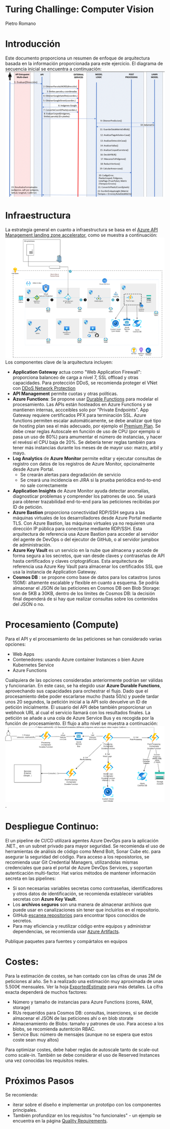 
# Turing Challinge: Computer Vision
Pietro Romano

# Introducción
Este documento proporciona un resumen de enfoque de arquitectura basada en la información proporcionada para este ejercicio.
El diagrama de secuencia inicial se encuentra a continuación:
![secuencia](./docs/imgs/sequence.gif "secuencia")


# Infraestructura
La estrategia general en cuanto a infraestructura se basa en el [Azure API Management landing zone accelerator](https://learn.microsoft.com/en-us/azure/architecture/example-scenario/integration/app-gateway-internal-api-management-function), como se muestra a continuación:
![Seguridad](./docs/imgs/turing-challenge-lz-landing-zone.drawio.png "Seguridad")
Los componentes clave de la arquitectura incluyen:
- **Application Gateway** actua como "Web Application Firewall": proporciona balanceo de carga a nivel 7, SSL offload y otras capacidades. Para protección DDoS, se recomienda proteger el VNet con [DDoS Network Protection](https://learn.microsoft.com/en-us/azure/application-gateway/tutorial-protect-application-gateway-ddos)
- **API Management** permite cuotas y otras políticas. 
- **Azure Functions**: Se propone usar [Durable Functions](https://learn.microsoft.com/en-us/azure/azure-functions/durable/durable-functions-overview?) para modelar el procesamiento. Las APIs están hosteados en Azure Functions y se mantienen internas, accceibles solo por "Private Endpoints". App Gateway requiere certificados PFX para terminación SSL. Azure functions permiten escalar automáticamente, se debe analizar qué tipo de hosting plan sea el más adecuado, por ejemplo el [Premium Plan](https://learn.microsoft.com/en-us/azure/azure-functions/functions-premium-plan). Se debe crear reglas Autoscale en función de uso de CPU (por ejemplo si pasa un uso de 80%) para amumentar el número de instancias, y hacer el revéssi el CPU baja de 20%. Se debería tener reglas también para tener más instancias durante los meses de de mayor uso: marzo, arbil y mayo. 
- **Log Analytics** de **Azure Monitor** permite editar y ejecutar consultas de registro con datos de los registros de Azure Monitor, opcionalmente desde Azure Portal.
  - Se crearán alertas para degradación de servicio
  - Se creará una incidencia en JIRA si la prueba periódica end-to-end no sale correctamente
- **Application Insights** de Azure Monitor ayuda detectar anomalías, diagnosticar problemas y comprender los patrones de uso. Se usará para obtener trazabilidad end-to-end para las peticiones recibidas por ID de petición.
- **Azure Bastion** proporciona conectividad RDP/SSH segura a las máquinas virtuales de los desarrolladores desde Azure Portal mediante TLS. Con Azure Bastion, las máquinas virtuales ya no requieren una dirección IP pública para conectarse mediante RDP/SSH. Esta arquitectura de referencia usa Azure Bastion para acceder al servidor del agente de DevOps o del ejecutor de GitHub, o al servidor jumpbox de administración.
- **Azure Key Vault** es un servicio en la nube que almacena y accede de forma segura a los secretos, que van desde claves y contraseñas de API hasta certificados y claves criptográficas. Esta arquitectura de referencia usa Azure Key Vault para almacenar los certificados SSL que usa la instancia de Application Gateway.
- **Cosmos DB** : se propone como base de datos para los catastros (unos 150M): altamente escalable y flexible en cuanto a esquema. Se podría almacenar el JSON de las peticiones en Cosmos DB oen Blob Storage: son de 5KB a 30KB, dentro de los límites de Cosmos DB: la decisión final dependerá de si hay que realizar consultas sobre los contenidos del JSON o no.


# Procesamiento (Compute)
Para el API y el procesamiento de las peticiones se han considerado varias opciones:
- Web Apps
- Contenedores: usando Azure container Instances o bien Azure Kubernetes Service
- Azure Functions
  
Cualquiera de las opciones consideradas anteriormente podrían ser válidas y funcionarían. En este caso, se ha elegido usar **Azure Durable Functions**, aprovechando sus capacidades para orchestrar el flujo.
Dado que el procesamiento debe poder escarlarse mucho (hasta 50/s) y puede tardar unos 20 segundos, la petición inicial a la API solo devuelve un ID de petición inicialmente. 
El usuario del API debe también proporcionar un webhook URL al cual el servicio llamará con los resultados finales. La petición se añade a una cola de Azure Service Bus y es recogida por la función de procesamiento.
El flujo a alto nivel se muestra a continuación:
![Processing](./docs/imgs/turing-challenge-lz-processing.drawio.png "").


# Despliegue Continuo:
El un pipeline de CI/CD utilizará agentes Azure DevOps para la aplicación .NET., en un subnet privado para mayor seguridad.
Se recomienda el uso de herramientas de análisis de código como Mend Bolt, Sonar Cube etc. para asegurar la seguridad del código.
Para acceso a los reposistorios, se recomienda usar Git Credential Managers, utilizandolas mismas credenciales que para el portal de Azure DevOps Services, y soportan autenticación multi-factor.
Hat varios métodos de mantener información secreta en las pipelines:
- Si son necesarias variables secretas como contraseñas, identificadores y otros datos de identificación, se recomienda establecer variables secretas con **Azure Key Vault**.
- Los **archivos seguros** son una manera de almacenar archivos que puede usar en canalizaciones sin tener que incluirlos en el repositorio.
- GitHub [escanea repositorios](https://docs.github.com/es/code-security/secret-scanning/introduction/about-secret-scanning) para encontrar tipos conocidos de secretos.
- Para may eficiencia y reutilizar código entre equipos y administrar dependencias, se recomienda usar [Azure Artifacts](https://learn.microsoft.com/es-es/azure/devops/artifacts/start-using-azure-artifacts?view=azure-devops&tabs=nuget%2Cnugetserver).

Publique paquetes para fuentes y compártalos en equipos

# Costes:
Para la estimación de costes, se  han contado con las cifras de unas 2M de peticiones al año. Se h a realizado una estimación muy aproximada de unas 5.500€ mensuales. Ver la hoja [ExportedEstimate](./docs/ExportedEstimate.xlsx "") para más detalles.
La cifra exacta dependerá de muchos factores:
- Número y tamaño de instancias para Azure Functions (cores, RAM, storage)
- RUs requeridos para Cosmos DB: consultas, inserciones, si se decide almacenar el JSON de las peticiones ahí o en blob storate
- Almacenamiento de Blobs: tamaño y patrones de uso. Para acceso a los blobs, se recomienda autentción RBAC.
- Service Bus: número de mensajes (aunque no se espera que estos coste sean muy altos)

Para optimizar costes, debe haber reglas de autoscale tanto de scale-out como scale-in. También se debe considerar el uso de Reserved Instances una vez conocidas los requisitos reales.
  
# Próximos Pasos
Se recomienda:
- iterar sobre el diseño e implementar un prototipo con los componentes principales. 
- También profundizar en los requisitos "no funcionales" - un ejemplo se encuentra en la página [Quality Requirements](./docs/quality_requirements.md).